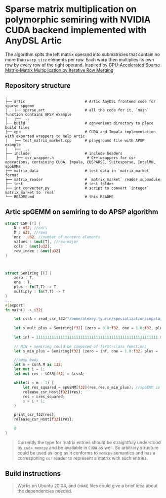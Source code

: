 # Sparse matrix multiplication on polymorphic semiring with NVIDIA CUDA backend implemented with AnyDSL Artic

 The algorithm splts the left matrix operand into submatricies that contain no more than `warp_size` elements per row. Each warp then multiplies its own row by every row of the right operand. Inspired by [GPU-Accelerated Sparse Matrix-Matrix Multiplication by Iterative Row Merging
](https://www.researchgate.net/publication/271384388_GPU-Accelerated_Sparse_Matrix-Matrix_Multiplication_by_Iterative_Row_Merging)

## Repository structure

    .
    ├── artic                           # Artic AnyDSL frontend code for sparse spgemm
    |   ├── sparse.art                  # all the code for it, `main` function contains APSP example
    |   ├── ...               
    ├── build                           # convenient directory to place build files
    ├── cpp                             # CUDA and Impala implementation with exported wrappers to help Artic
    |   ├── test_matrix_market.cpp      # playground file with APSP example
    |   ├── ...   
    ├── include                         # include headers
    │    ├── csr_wrapper.h               # C++ wrappers for csr operations, containing CUDA, Impala, CUSPARSE, Suitesparse, IntelMKL spGEMMs
    ├── matrix_data                     # test data in `matrix_market` format
    ├── matrix_reader                   # `matrix_market` reader submodule
    ├── test                            # test folder
    ├── int_converter.py                # script to convert `integer` matrix_market to `real`
    └── README.md                       # this README

## Artic spGEMM on semiring to do APSP algorithm

```Rust
struct CSR [T] {
    N : u32, //cols
    M : u32, //rows
    nnz : u32, //number of nonzero elements
    values : &mut[T], //row-major
    cols : &mut[u32],
    row_index : &mut[u32]
}



struct Semiring [T] {
    zero : T,
    one : T,
    plus : fn(T,T) -> T,
    multiply : fn(T,T) -> T
}
...
#[export]
fn main() -> i32{

    let csrA = read_csr_f32("/home/alexey.tyurin/specialization/impala-worksheet/sparse/matrix_data/apsp/input");
    
    let s_mult_plus = Semiring[f32] {zero = 0.0:f32, one = 1.0:f32, plus = |x,y| x + y, multiply = |x,y| x * y };
    
    let inf = 1111111111111111111111111111111111111111111111111111111.0:f32; // this overflows to infinity;
    
    // MIN + semiring could be composed of first-class functions
    let s_min_plus = Semiring[f32] {zero = inf, one = 1.0:f32, plus = |x, y| if x <= y {x} else {y}, multiply = |x,y| x + y};

    //apsp body
    let m = csrA.M as i32;
    let mut i = 1;
    let mut res : &CSR[f32] = &csrA; 

    while(i < m - 1) {
        let res_squared = spGEMM[f32](res,res,s_min_plus); //spGEMM is computed on the GPU
        release_csr_Host[f32](res);
        res = &res_squared;
        i = i + 1;
    }

    print_csr_f32(res);
    release_csr_Host[f32](res);

    0
}

```
> Currently the type for matrix entries should be straightfuly understood by `cuda_memcpy` and be available in `CUDA` as well. So arbitrary structure could be used as long as it conforms to `memcpy` semantics and has a corresponing `csr` reader to represent a matrix with such entries.

## Build instructions

> Works on Ubuntu 20.04, and `CMAKE` files could give a brief idea about the dependencies needed.